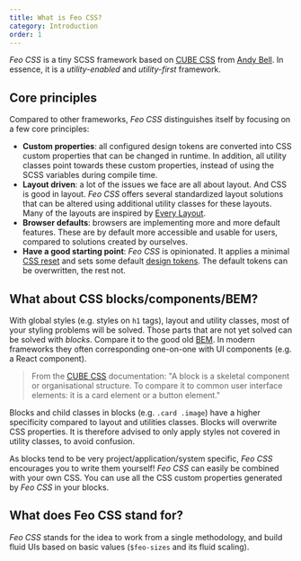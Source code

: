 ```yaml
---
title: What is Feo CSS?
category: Introduction
order: 1
---
```


_Feo CSS_ is a tiny SCSS framework based on [CUBE CSS](https://cube.fyi/) from [Andy Bell](https://twitter.com/piccalilli_). In essence, it is a _utility-enabled_ and _utility-first_ framework.

## Core principles

Compared to other frameworks, _Feo CSS_ distinguishes itself by focusing on a few core principles:

- **Custom properties**: all configured design tokens are converted into CSS custom properties that can be changed in runtime. In addition, all utility classes point towards these custom properties, instead of using the SCSS variables during compile time.
- **Layout driven**: a lot of the issues we face are all about layout. And CSS is good in layout. _Feo CSS_ offers several standardized layout solutions that can be altered using additional utility classes for these layouts. Many of the layouts are inspired by [Every Layout](https://every-layout.dev/).
- **Browser defaults**: browsers are implementing more and more default features. These are by default more accessible and usable for users, compared to solutions created by ourselves.
- **Have a good starting point**: _Feo CSS_ is opinionated. It applies a minimal [CSS reset](https://github.com/kevtiq/feo-css/blob/main/src/_reset.scss) and sets some default [design tokens](/tokens). The default tokens can be overwritten, the rest not.

## What about CSS blocks/components/BEM?

With global styles (e.g. styles on `h1` tags), layout and utility classes, most of your styling problems will be solved. Those parts that are not yet solved can be solved with _blocks_. Compare it to the good old [BEM](http://getbem.com/introduction/). In modern frameworks they often corresponding one-on-one with UI components (e.g. a React component).

> From the [CUBE CSS](https://cube.fyi/block.html) documentation: "A block is a skeletal component or organisational structure. To compare it to common user interface elements: it is a card element or a button element."

Blocks and child classes in blocks (e.g. `.card .image`) have a higher specificity compared to layout and utilities classes. Blocks will overwrite CSS properties. It is therefore advised to only apply styles not covered in utility classes, to avoid confusion.

As blocks tend to be very project/application/system specific, _Feo CSS_ encourages you to write them yourself! _Feo CSS_ can easily be combined with your own CSS. You can use all the CSS custom properties generated by _Feo CSS_ in your blocks.

## What does Feo CSS stand for?

_Feo CSS_ stands for the idea to work from a single methodology, and build fluid UIs based on basic values (`$feo-sizes` and its fluid scaling).
